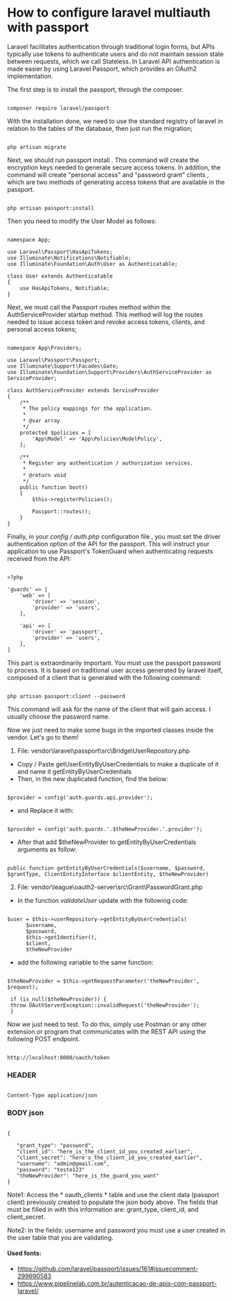 # How to configure laravel multiauth with passport

Laravel facilitates authentication through traditional login forms, but APIs typically use tokens to authenticate users and do not maintain session state between requests, which we call Stateless. In Laravel API authentication is made easier by using Laravel Passport, which provides an OAuth2 implementation.

The first step is to install the passport, through the composer.

```

composer require laravel/passport
```


With the installation done, we need to use the standard registry of laravel in relation to the tables of the database, then just run the migration;

```

php artisan migrate
```


Next, we should run passport install . This command will create the encryption keys needed to generate secure access tokens. In addition, the command will create "personal access" and "password grant" clients  , which are two methods of generating access tokens that are available in the passport.

```

php artisan passport:install
```


Then you need to modify the User Model as follows:

```

namespace App;

use Laravel\Passport\HasApiTokens;
use Illuminate\Notifications\Notifiable;
use Illuminate\Foundation\Auth\User as Authenticatable;

class User extends Authenticatable
{
    use HasApiTokens, Notifiable;
}
```


Next, we must call the Passport routes method within the AuthServiceProvider startup method. This method will log the routes needed to issue access token and revoke access tokens,  clients, and personal access tokens;

```

namespace App\Providers;
 
use Laravel\Passport\Passport;
use Illuminate\Support\Facades\Gate;
use Illuminate\Foundation\Support\Providers\AuthServiceProvider as ServiceProvider;
 
class AuthServiceProvider extends ServiceProvider
{
    /**
     * The policy mappings for the application.
     *
     * @var array
     */
    protected $policies = [
        'App\Model' => 'App\Policies\ModelPolicy',
    ];
 
    /**
     * Register any authentication / authorization services.
     *
     * @return void
     */
    public function boot()
    {
        $this->registerPolicies();
 
        Passport::routes();
    }
}
```


Finally, in your *config / auth.php* configuration file , you must set the driver authentication option of the API for the passport. This will instruct your application to use Passport's TokenGuard when authenticating requests received from the API:

```

<?php

'guards' => [
    'web' => [
        'driver' => 'session',
        'provider' => 'users',
    ],

    'api' => [
        'driver' => 'passport',
        'provider' => 'users',
    ],
]
```


This part is extraordinarily important. You must use the passport password to process. It is based on traditional user access generated by laravel itself, composed of a client that is generated with the following command:

```

php artisan passport:client --password
```


This command will ask for the name of the client that will gain access. I usually choose the password name.

Now we just need to make some bugs in the imported classes inside the vendor. Let's go to them!

1. File: vendor\laravel\passport\src\Bridge\UserRepository.php
- Copy / Paste getUserEntityByUserCredentials to make a duplicate of it and name it getEntityByUserCredentials
- Then, in the new duplicated function, find the below:
```

$provider = config('auth.guards.api.provider');
```

- and Replace it with:
```

$provider = config('auth.guards.'.$theNewProvider.'.provider');
```

- After that add $theNewProvider to getEntityByUserCredentials arguments as follow:
```

public function getEntityByUserCredentials($username, $password, $grantType, ClientEntityInterface $clientEntity, $theNewProvider)
```


2. File: vendor\league\oauth2-server\src\Grant\PasswordGrant.php
- In the function *validateUser* update with the following code:
```

$user = $this->userRepository->getEntityByUserCredentials(
      $username,
      $password,
      $this->getIdentifier(),
      $client,
      $theNewProvider
```

- add the following variable to the same function:
```

$theNewProvider = $this->getRequestParameter('theNewProvider', $request);

 if (is_null($theNewProvider)) {
 throw OAuthServerException::invalidRequest('theNewProvider');
 }
```


Now we just need to test. To do this, simply use Postman or any other extension or program that communicates with the REST API using the following POST endpoint.

```

http://localhost:8000/oauth/token
```


### HEADER
```

Content-Type application/json
```


### BODY json
```

{

   "grant_type": "password",
   "client_id": "here_is_the_client_id_you_created_earlier",
   "client_secret": "here's_the_client_id_you_created_earlier",
   "username": "admin@gmail.com",
   "password": "teste123"
   "theNewProvider": "here_is_the_guard_you_want"
}
```

Note1: Access the * oauth_clients * table and use the client data (passport client) previously created to populate the json body above. The fields that must be filled in with this information are: grant_type, client_id, and client_secret.

Note2: In the fields: username and password you must use a user created in the user table that you are validating.

#### Used fonts:
- https://github.com/laravel/passport/issues/161#issuecomment-299690583
- https://www.pipelinelab.com.br/autenticacao-de-apis-com-passport-laravel/
